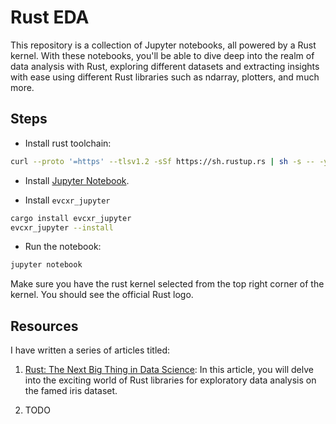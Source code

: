 # Rust EDA

This repository is a collection of Jupyter notebooks, all powered by a Rust kernel. With these notebooks, you'll be able to dive deep into the realm of data analysis with Rust, exploring different datasets and extracting insights with ease using different Rust libraries such as ndarray, plotters, and much more.

## Steps

- Install rust toolchain:

```sh
curl --proto '=https' --tlsv1.2 -sSf https://sh.rustup.rs | sh -s -- -y --default-toolchain nightly
```

- Install [Jupyter Notebook](https://jupyter.org/install).

- Install `evcxr_jupyter`

```sh
cargo install evcxr_jupyter
evcxr_jupyter --install
```

- Run the notebook:

```sh
jupyter notebook
```

Make sure you have the rust kernel selected from the top right corner of the kernel. You should see the official Rust logo.

## Resources

I have written a series of articles titled:

1. [Rust: The Next Big Thing in Data Science](https://wiseai.medium.com/rust-the-next-big-thing-in-data-science-319a03305883?source=user_profile---------0----------------------------): In this article, you will delve into the exciting world of Rust libraries for exploratory data analysis on the famed iris dataset.

1. TODO
